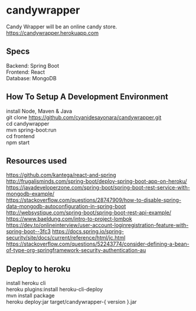 # candywrapper
Candy Wrapper will be an online candy store.  
https://candywrapper.herokuapp.com  

## Specs
Backend: Spring Boot  
Frontend: React  
Database: MongoDB  

## How To Setup A Development Environment  
install Node, Maven & Java  
git clone https://github.com/cyanidesayonara/candywrapper.git  
cd candywrapper  
mvn spring-boot:run  
cd frontend  
npm start  

## Resources used  
https://github.com/kantega/react-and-spring  
http://frugalisminds.com/spring-boot/deploy-spring-boot-app-on-heroku/  
https://javadeveloperzone.com/spring-boot/spring-boot-rest-service-with-mongodb-example/  
https://stackoverflow.com/questions/28747909/how-to-disable-spring-data-mongodb-autoconfiguration-in-spring-boot  
http://websystique.com/spring-boot/spring-boot-rest-api-example/  
https://www.baeldung.com/intro-to-project-lombok  
https://dev.to/onlineinterview/user-account-loginregistration-feature-with-spring-boot--3fc3
https://docs.spring.io/spring-security/site/docs/current/reference/html/jc.html
https://stackoverflow.com/questions/52243774/consider-defining-a-bean-of-type-org-springframework-security-authentication-au

## Deploy to heroku  
install heroku cli  
heroku plugins:install heroku-cli-deploy  
mvn install package  
heroku deploy:jar target/candywrapper-{ version }.jar  